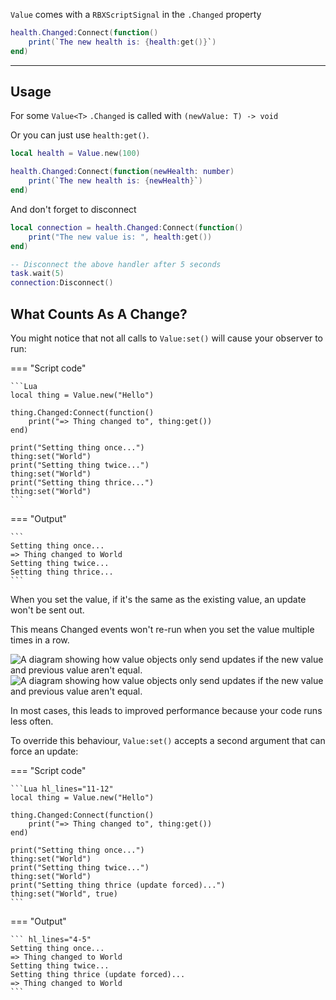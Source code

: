`Value` comes with a `RBXScriptSignal` in the `.Changed` property

```Lua
health.Changed:Connect(function()
	print(`The new health is: {health:get()}`)
end)
```

---

## Usage

For some `Value<T>` `.Changed` is called with `(newValue: T) -> void`

Or you can just use `health:get()`.

```Lua
local health = Value.new(100)

health.Changed:Connect(function(newHealth: number)
	print(`The new health is: {newHealth}`)
end)
```

And don't forget to disconnect

```Lua
local connection = health.Changed:Connect(function()
	print("The new value is: ", health:get())
end)

-- Disconnect the above handler after 5 seconds
task.wait(5)
connection:Disconnect()
```


## What Counts As A Change?

You might notice that not all calls to `Value:set()` will cause your observer to
run:

=== "Script code"

    ```Lua
    local thing = Value.new("Hello")

    thing.Changed:Connect(function()
    	print("=> Thing changed to", thing:get())
    end)

    print("Setting thing once...")
    thing:set("World")
    print("Setting thing twice...")
    thing:set("World")
    print("Setting thing thrice...")
    thing:set("World")
    ```

=== "Output"

    ```
    Setting thing once...
    => Thing changed to World
    Setting thing twice...
    Setting thing thrice...
    ```

When you set the value, if it's the same as the existing value, an update won't
be sent out. 

This means Changed events won't re-run when you set the value multiple times in a row.

![A diagram showing how value objects only send updates if the new value and previous value aren't equal.](Value-Equality-Dark.svg#only-dark)
![A diagram showing how value objects only send updates if the new value and previous value aren't equal.](Value-Equality-Light.svg#only-light)

In most cases, this leads to improved performance because your code runs less
often. 

To override this behaviour, `Value:set()` accepts a second argument that can force an update:

=== "Script code"

    ```Lua hl_lines="11-12"
    local thing = Value.new("Hello")

    thing.Changed:Connect(function()
    	print("=> Thing changed to", thing:get())
    end)

    print("Setting thing once...")
    thing:set("World")
    print("Setting thing twice...")
    thing:set("World")
    print("Setting thing thrice (update forced)...")
    thing:set("World", true)
    ```

=== "Output"

    ``` hl_lines="4-5"
    Setting thing once...
    => Thing changed to World
    Setting thing twice...
    Setting thing thrice (update forced)...
    => Thing changed to World
    ```
